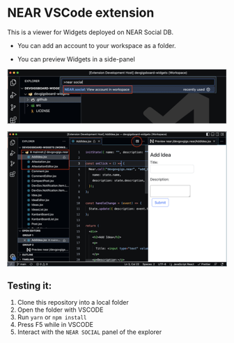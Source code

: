 # NEAR VSCode extension

This is a viewer for Widgets deployed on NEAR Social DB.

- You can add an account to your workspace as a folder.

- You can preview Widgets in a side-panel

![alt text](./readme/readme1.png)


![alt text](./readme/readme2.png)

## Testing it:

1. Clone this repository into a local folder
2. Open the folder with VSCODE
3. Run `yarn` or `npm install`
4. Press F5 while in VSCODE
5. Interact with the `NEAR SOCIAL` panel of the explorer
